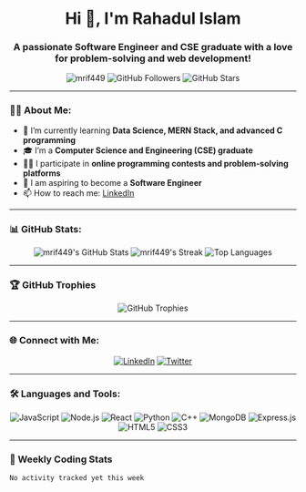 <h1 align="center">Hi 👋, I'm Rahadul Islam</h1>
<h3 align="center">A passionate Software Engineer and CSE graduate with a love for problem-solving and web development!</h3>

<p align="center">
  <img src="https://komarev.com/ghpvc/?username=mrif449&label=Profile%20Views&color=0e75b6&style=flat" alt="mrif449" />
  <img src="https://img.shields.io/github/followers/mrif449?color=0e75b6&style=flat" alt="GitHub Followers" />
  <img src="https://img.shields.io/github/stars/mrif449?color=0e75b6&style=flat" alt="GitHub Stars" />
</p>

---

### 🧑‍💻 About Me:
- 🌱 I’m currently learning **Data Science, MERN Stack, and advanced C programming**
- 🎓 I’m a **Computer Science and Engineering (CSE) graduate**
- 👨‍💻 I participate in **online programming contests and problem-solving platforms**
- 💼 I am aspiring to become a **Software Engineer**
- 📫 How to reach me: [LinkedIn](https://linkedin.com/in/mrif449)

---

### 📊 GitHub Stats:
<div align="center">
  <img src="https://github-readme-stats.vercel.app/api?username=mrif449&show_icons=true&theme=radical&count_private=true" alt="mrif449's GitHub Stats" />
  <img src="https://github-readme-streak-stats.herokuapp.com/?user=mrif449&theme=radical" alt="mrif449's Streak" />
  <img src="https://github-readme-stats.vercel.app/api/top-langs/?username=mrif449&layout=compact&theme=radical" alt="Top Languages" />
</div>

---

### 🏆 GitHub Trophies
<div align="center">
  <img src="https://github-profile-trophy.vercel.app/?username=mrif449&theme=radical&row=1&column=6" alt="GitHub Trophies" />
</div>

---

### 🌐 Connect with Me:
<p align="center">
  <a href="https://linkedin.com/in/mrif449" target="blank"><img align="center" src="https://img.shields.io/badge/LinkedIn-%230077B5.svg?style=for-the-badge&logo=linkedin&logoColor=white" alt="LinkedIn" /></a>
  <a href="https://twitter.com/rahadulislam449" target="blank"><img align="center" src="https://img.shields.io/badge/Twitter-%231DA1F2.svg?style=for-the-badge&logo=twitter&logoColor=white" alt="Twitter" /></a>
</p>

---

### 🛠️ Languages and Tools:
<p align="center">
  <img src="https://img.shields.io/badge/JavaScript-%23323330.svg?style=for-the-badge&logo=javascript&logoColor=%23F7DF1E" alt="JavaScript" />
  <img src="https://img.shields.io/badge/Node.js-%2343853D.svg?style=for-the-badge&logo=node-dot-js&logoColor=white" alt="Node.js" />
  <img src="https://img.shields.io/badge/React-%2320232a.svg?style=for-the-badge&logo=react&logoColor=%2361DAFB" alt="React" />
  <img src="https://img.shields.io/badge/Python-%233776AB.svg?style=for-the-badge&logo=python&logoColor=white" alt="Python" />
  <img src="https://img.shields.io/badge/C++-%2300599C.svg?style=for-the-badge&logo=cplusplus&logoColor=white" alt="C++" />
  <img src="https://img.shields.io/badge/MongoDB-%2347A248.svg?style=for-the-badge&logo=mongodb&logoColor=white" alt="MongoDB" />
  <img src="https://img.shields.io/badge/Express.js-%2384B545.svg?style=for-the-badge&logo=express&logoColor=white" alt="Express.js" />
  <img src="https://img.shields.io/badge/HTML5-%23E34F26.svg?style=for-the-badge&logo=html5&logoColor=white" alt="HTML5" />
  <img src="https://img.shields.io/badge/CSS3-%231572B6.svg?style=for-the-badge&logo=css3&logoColor=white" alt="CSS3" />
</p>

---

### 🚀 Weekly Coding Stats
<!--START_SECTION:waka-->
```text
No activity tracked yet this week
